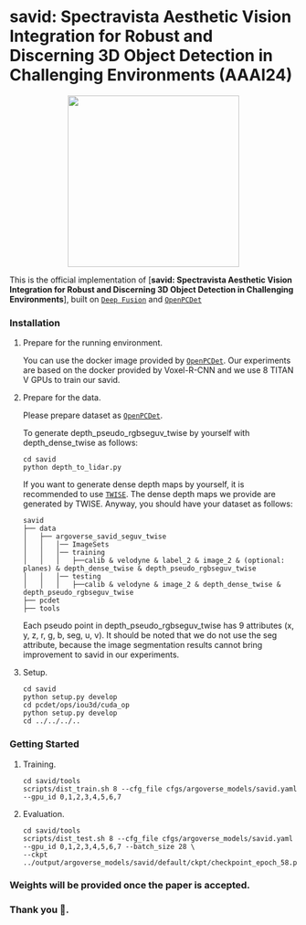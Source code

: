 # savid: Spectravista Aesthetic Vision Integration for Robust and Discerning 3D Object Detection in Challenging Environments (AAAI24)
<p align="center"> <img src='docs/savid_framework.png' align="center" height="300px"> </p>

This is the official implementation of [**savid: Spectravista Aesthetic Vision Integration for Robust and Discerning 3D Object Detection in Challenging Environments**], built on [`Deep Fusion`](https://github.com/tensorflow/lingvo) and [`OpenPCDet`](https://github.com/open-mmlab/OpenPCDet) 


### Installation
1.  Prepare for the running environment. 

    You can use the docker image provided by [`OpenPCDet`](https://github.com/open-mmlab/OpenPCDet). Our experiments are based on the
    docker provided by Voxel-R-CNN and we use 8 TITAN V GPUs to train our savid.

2. Prepare for the data.

    Please prepare dataset as [`OpenPCDet`](https://github.com/open-mmlab/OpenPCDet).  
    
    To generate depth_pseudo_rgbseguv_twise by yourself with depth_dense_twise as follows:

    ```
    cd savid
    python depth_to_lidar.py
    ```
    
    If you want to generate dense depth maps by yourself, it is recommended to use [`TWISE`](https://github.com/imransai/TWISE). The dense depth maps we provide are generated by TWISE. Anyway, you should have your dataset as follows:

    ```
    savid
    ├── data
    │   ├── argoverse_savid_seguv_twise
    │   │   │── ImageSets
    │   │   │── training
    │   │   │   ├──calib & velodyne & label_2 & image_2 & (optional: planes) & depth_dense_twise & depth_pseudo_rgbseguv_twise
    │   │   │── testing
    │   │   │   ├──calib & velodyne & image_2 & depth_dense_twise & depth_pseudo_rgbseguv_twise
    ├── pcdet
    ├── tools
    ```
    Each pseudo point in depth_pseudo_rgbseguv_twise has 9 attributes (x, y, z, r, g, b, seg, u, v). It should be noted that we do not use the seg attribute, because the image segmentation results cannot bring improvement to savid in our experiments.

3. Setup.

    ```
    cd savid
    python setup.py develop
    cd pcdet/ops/iou3d/cuda_op
    python setup.py develop
    cd ../../../..
    ```

### Getting Started
1. Training.

    ```
    cd savid/tools
    scripts/dist_train.sh 8 --cfg_file cfgs/argoverse_models/savid.yaml --gpu_id 0,1,2,3,4,5,6,7
    ```

2. Evaluation.

    ```
    cd savid/tools
    scripts/dist_test.sh 8 --cfg_file cfgs/argoverse_models/savid.yaml  --gpu_id 0,1,2,3,4,5,6,7 --batch_size 28 \
    --ckpt ../output/argoverse_models/savid/default/ckpt/checkpoint_epoch_58.pth
    ```
    

### Weights will be provided once the paper is accepted.
### Thank you 🙏.
